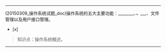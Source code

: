 ---
(20150309_操作系统试题_doc)操作系统的五大主要功能：________、_______、__________、文件管理以及用户接口管理。
- [x]  

> 知识点：操作系统概述。

---